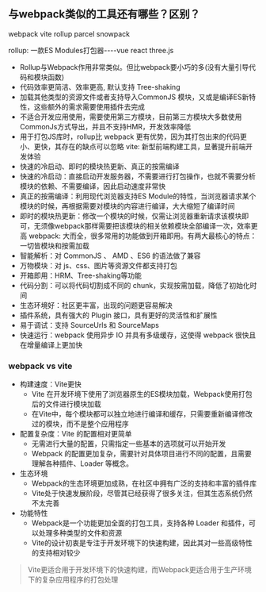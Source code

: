 ## 与webpack类似的工具还有哪些？区别？
webpack vite rollup parcel snowpack

rollup: 一款ES Modules打包器----vue react three.js
  - Rollup与Webpack作用非常类似。但比webpack要小巧的多(没有大量引导代码和模块函数)
  - 代码效率更简洁、效率更高, 默认支持 Tree-shaking
  - 加载其他类型的资源文件或者支持导入CommonJS 模块，又或是编译ES新特性，这些额外的需求需要使用插件去完成
  - 不适合开发应用使用，需要使用第三方模块，目前第三方模块大多数使用CommonJs方式导出，并且不支持HMR，开发效率降低
  - 用于打包JS库时，rollup比 webpack 更有优势，因为其打包出来的代码更小、更快，其存在的缺点可以忽略
vite: 新型前端构建工具，显著提升前端开发体验
  - 快速的冷启动、即时的模块热更新、真正的按需编译
  - 快速的冷启动：直接启动开发服务器，不需要进行打包操作，也就不需要分析模块的依赖、不需要编译，因此启动速度非常快
  - 真正的按需编译：利用现代浏览器支持ES Module的特性，当浏览器请求某个模块的时候，再根据需要对模块的内容进行编译，大大缩短了编译时间
  - 即时的模块热更新：修改一个模块的时候，仅需让浏览器重新请求该模块即可，无须像webpack那样需要把该模块的相关依赖模块全部编译一次，效率更高
webpack: 大而全，很多常用的功能做到开箱即用。有两大最核心的特点：一切皆模块和按需加载
  - 智能解析：对 CommonJS 、 AMD 、ES6 的语法做了兼容
  - 万物模块：对 js、css、图片等资源文件都支持打包
  - 开箱即用：HRM、Tree-shaking等功能
  - 代码分割：可以将代码切割成不同的 chunk，实现按需加载，降低了初始化时间
  - 生态环境好：社区更丰富，出现的问题更容易解决
  - 插件系统，具有强大的 Plugin 接口，具有更好的灵活性和扩展性
  - 易于调试：支持 SourceUrls 和 SourceMaps
  - 快速运行：webpack 使用异步 IO 并具有多级缓存，这使得 webpack 很快且在增量编译上更加快

### webpack vs vite
- 构建速度：Vite更快
  - Vite 在开发环境下使用了浏览器原生的ES模块加载，Webpack使用打包后的文件进行模块加载
  - 在Vite中，每个模块都可以独立地进行编译和缓存，只需要重新编译修改过的模块，而不是整个应用程序
- 配置复杂度：Vite 的配置相对更简单
  - 无需进行大量的配置，只需指定一些基本的选项就可以开始开发
  - Webpack 的配置更加复杂，需要针对具体项目进行不同的配置，且需要理解各种插件、Loader 等概念。
- 生态环境
  - Webpack的生态环境更加成熟，在社区中拥有广泛的支持和丰富的插件库
  - Vite处于快速发展阶段，尽管其已经获得了很多关注，但其生态系统仍然不太完善
- 功能特性
  - Webpack是一个功能更加全面的打包工具，支持各种 Loader 和插件，可以处理多种类型的文件和资源
  - Vite的设计初衷是专注于开发环境下的快速构建，因此其对一些高级特性的支持相对较少

> Vite更适合用于开发环境下的快速构建，而Webpack更适合用于生产环境下的复杂应用程序的打包处理
